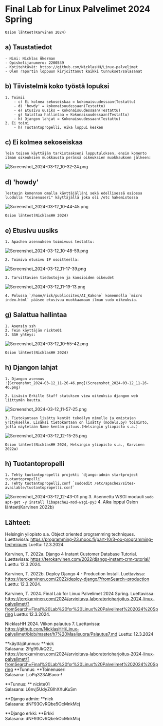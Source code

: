 # Final Lab for Linux Palvelimet 2024 Spring
	Osion lähteet(Karvinen 2024)

## a) Taustatiedot
    - Nimi: Nicklas Åkerman  
    - Opiskelijanumero: 2200539  
    - Kotitehtävät: https://github.com/NicklasHH/Linux-palvelimet  
    - Olen raportin loppuun kirjoittanut kaikki tunnukset/salasanat  

## b) Tiivistelmä koko työstä lopuksi
	1. Toimii  
		- c) Ei kolmea sekoseiskaa = kokonaisuudessaan(Testattu)  
		- d) 'howdy' = kokonaisuudessaan(Testattu)  
		- e) Etusivu uusiks = Kokonaisuudessaan(Testattu)  
		- g) Salattua hallintaa = Kokonaisuudessaan(Testattu)  
		- h) Djangon lahjat = Kokonaisuudessaan(Testattu)  
	2. Ei toimi  
		- h) Tuotantopropelli, Aika loppui kesken

## c) Ei kolmea sekoseiskaa  
	Tein toisen käyttäjän tarkistaakseni lopputuloksen, ensin komento ilman oikeuksien muokkausta perässä oikeuksien muokkauksen jälkeen:  
![Screenshot_2024-03-12_10-32-24.png](Screenshot_2024-03-12_10-32-24.png)  

## d) 'howdy'  
	Testasin komennon omalla käyttäjälläni sekä edellisessä osiossa luodulla "toinenuseri" käyttäjällä joka oli /etc hakemistossa  
![Screenshot_2024-03-12_10-44-45.png](Screenshot_2024-03-12_10-44-45.png)  

	Osion lähteet(NicklasHH 2024)

## e) Etusivu uusiks  
	1. Apachen asennuksen toimivuus testattu:  
![Screenshot_2024-03-12_10-48-59.png](Screenshot_2024-03-12_10-48-59.png)  

	2. Toimiva etusivu IP osoitteella:  
![Screenshot_2024-03-12_11-17-39.png](Screenshot_2024-03-12_11-17-39.png)  

	3. Tarvittavien tiedostojen ja kansioiden oikeudet   
![Screenshot_2024-03-12_11-19-13.png](Screenshot_2024-03-12_11-19-13.png)  

	4. Polussa `/home/nick/publicsites/AI_Kakone` komennolla `micro index.html` pääsee etusivua muokkaamaan ilman sudo oikeuksia.  

## g) Salattua hallintaa
	1. Asensin ssh  
	2. Tein käyttäjän nickte01  
	3. SSH yhteys:  
![Screenshot_2024-03-12_10-55-42.png](Screenshot_2024-03-12_10-55-42.png)  
	
	Osion lähteet(NicklasHH 2024)

## h) Djangon lahjat
	1. Djangon asennus  
	![Screenshot_2024-03-12_11-26-46.png](Screenshot_2024-03-12_11-26-46.png)  
	
	2. Lisäsin Erkille Staff statuksen view oikeuksia djangon web liittymän kautta.    
![Screenshot_2024-03-12_11-57-25.png](Screenshot_2024-03-12_11-57-25.png)  

	3. Tietokantaan lisätty kentät tekoälyn nimelle ja omistajan yritykselle. Lisäksi tietokantaan on lisätty (models.py) toiminto, jolla näytetään Name kentän pituus.(Helsingin yliopisto s.a.)  
![Screenshot_2024-03-12_12-15-25.png](Screenshot_2024-03-12_12-15-25.png)  

	Osion lähteet(NicklasHH 2024, Helsingin yliopisto s.a., Karvinen 2022a)
	
## h) Tuotantopropelli
	1. Tehty tuotantopropelli projekti `django-admin startproject tuotantopropelli`  
	2. Tehty tuotantopropelli.conf `sudoedit /etc/apache2/sites-available/tuotantopropelli.conf`  
![Screenshot_2024-03-12_12-43-01.png](Screenshot_2024-03-12_12-43-01.png)
	3. Asennettu WSGI moduuli `sudo apt-get -y install libapache2-mod-wsgi-py3`
	4. Aika loppui
	Osion lähteet(Karvinen 2022b)
## Lähteet:

Helsingin yliopisto s.a. Object oriented programming techniques. Luettavissa: https://programming-23.mooc.fi/part-10/3-oo-programming-techniques Luettu: 12.3.2024.  

Karvinen, T. 2022a. Django 4 Instant Customer Database Tutorial. Luettavissa: https://terokarvinen.com/2022/django-instant-crm-tutorial/ Luettu: 12.3.2024.  

Karvinen, T. 2022b. Deploy Django 4 - Production Install. Luettavissa: https://terokarvinen.com/2022/deploy-django/?fromSearch=production Luettu: 12.3.2024.

Karvinen, T. 2024. Final Lab for Linux Palvelimet 2024 Spring. Luettavissa: https://terokarvinen.com/2024/arvioitava-laboratorioharjoitus-2024-linux-palvelimet/?fromSearch=Final%20Lab%20for%20Linux%20Palvelimet%202024%20Spring Luettu: 12.3.2024.

NicklasHH 2024. Viikon palautus 7. Luettavissa: https://github.com/NicklasHH/Linux-palvelimet/blob/master/h7%20Maalisuora/Palautus7.md Luettu: 12.3.2024  




**käyttäjätunnus: **nick  
Salasana: 2lfg99JkQ22_  
  https://terokarvinen.com/2024/arvioitava-laboratorioharjoitus-2024-linux-palvelimet/?fromSearch=Final%20Lab%20for%20Linux%20Palvelimet%202024%20Spring
**Tunnus: **Toinenuseri  
Salasana: L.oPq323Al£aoo-!  
  
**Tunnus: ** nickte01  
Salasana: L6nvj5UdyZGIhXXuKuSm  
  
**Django admin: **nick  
Salasana: dNF93CvRQbe5OcMnkMcj  
  
**Django erkki: **Erkki  
Salasana: dNF93CvRQbe5OcMnkMcj  
